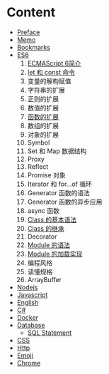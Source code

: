 # Content

<!-- * [PREFACE](README.md)
* [MEMO](MEMO.md)
* [BOOK MARKS](bookmarks.md)
* ***JAVASCRIPT***
  * [scope\_chain](javascript/javasub.md)
  * [prototype](javascript/prototype.md)
  * [js brain image](javascript/js-brain-image.md)
  * [script async and defer](javascript/asyncAndDefer.md)
* ***ENGLISH***
  * [KeyboardName](english/keyboard-name.md)
  * [punctuation](english/punctuation.md)
* **_C\#_**
  * [is and as](c/is-and-as.md)
* [CHROME](chrome.md) -->

* [Preface](README.md)
* [Memo](memo/README.md)
* [Bookmarks](bookmarks/README.md)
* [ES6](es6/README.md)
    1. [ECMAScript 6简介](es6/intro.md)
    1. [let 和 const 命令](es6/let.md)
    1. 变量的解构赋值
    1. 字符串的扩展
    1. 正则的扩展
    1. 数值的扩展
    1. [函数的扩展](es6/function.md)
    1. 数组的扩展
    1. 对象的扩展
    1. Symbol
    1. Set 和 Map 数据结构
    1. Proxy
    1. Reflect
    1. Promise 对象
    1. Iterator 和 for...of 循环
    1. Generator 函数的语法
    1. Generator 函数的异步应用
    1. async 函数
    1. [Class 的基本语法](es6/class.md)
    1. [Class 的继承](es6/class-extends.md)
    1. Decorator
    1. [Module 的语法](es6/class.md)
    1. [Module 的加载实现](es6/class1.extends.md)
    1. 编程风格
    1. 读懂规格
    1. ArrayBuffer
* [Nodejs](nodejs/README.md)
* [Javascript](javascript/README.md)
* [English](english/README.md)
* [C\#](c/README.md)
* [Docker](docker/README.md)
* [Database](database/README.md)
  * [SQL Statement](database/SQL.md)
* [CSS](css/README.md)
* [Http](http/httpStatus.md)
* [Emoji](emoji/emoji.md)
* [Chrome](chrome/README.md)